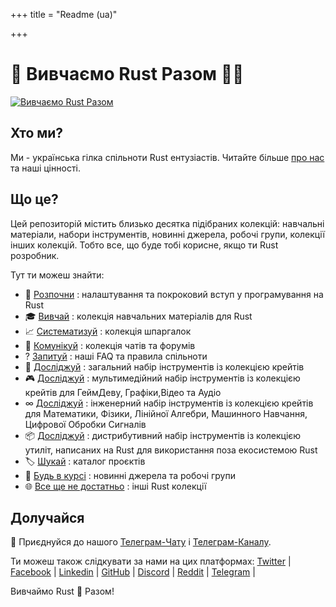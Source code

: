 +++
title = "Readme (ua)"

+++
<!-- ![Rust](/img/logo/Logo2.jpg) -->

# 🦀 Вивчаємо Rust Разом 💙💛

[![Вивчаємо Rust Разом](https://raw.githubusercontent.com/rust-lang-ua/learn_rust_together/59713d4ae68edc4aa1447a1194f772adb4cecde0/asset/logo/Collage_2.jpg)](https://github.com/rust-lang-ua/learn_rust_together)

## Хто ми?
Ми - українська гілка спільноти Rust ентузіастів. Читайте більше [про нас](/posts/about-us) та наші цінності.

## Що це?
Цей репозиторій містить близько десятка підібраних колекцій: навчальні матеріали, набори інструментів, новинні джерела, робочі групи, колекції інших колекцій. Тобто все, що буде тобі корисне, якщо ти Rust розробник.


Тут ти можеш знайти:

- 👣 [Розпочни](/posts/introduction) : налаштування та покроковий вступ у програмування на Rust
- 🎓 [Вивчай](/posts/learn) : колекція навчальних матеріалів для Rust
- 📈 [Систематизуй](/posts/cheat-sheets) : колекція шпаргалок
- 💬 [Комунікуй](/posts/communicate) : колекція чатів та форумів
- ?  [Запитуй](/posts/about-us#question-faq) : наші FAQ та правила спільноти
- 🔧 [Досліджуй](/posts/toolbox-general) : загальний набір інструментів із колекцією крейтів
- 🎮 [Досліджуй](/posts/toolbox-multimedia) : мультимедійний набір інструментів із колекцією крейтів для ГеймДеву, Графіки,Відео та Аудіо
- ∞  [Досліджуй](/posts/toolbox-scientific) : інженерний набір інструментів із колекцією крейтів для Математики, Фізики, Лінійної Алгебри, Машинного Навчання, Цифрової Обробки Сигналів
- 📦 [Досліджуй](/posts/toolbox-distros) : дистрибутивний набір інструментів із колекцією утиліт, написаних на Rust для використання поза екосистемою Rust  
- 🏷  [Шукай](/posts/collection-of-collections#label-projects-catalogue) : каталог проєктів
- 📰 [Будь в курсі](/posts/collection-of-collections#newspaper-newspapers-and-working-groups) : новинні джерела та робочі групи
- 🌐 [Все ще не достатньо](/posts/collection-of-collections#globe_with_meridians-other-collections-on-rust) : інші Rust колекції

## Долучайся

💬 Приєднуйся до нашого [Телеграм-Чату](https://t.mrustlang_ua) і [Телеграм-Каналу](https://t.me/learn_rust_ukr). <br/>

Ти можеш також слідкувати за нами на цих платформах:
[Twitter](https://twitter.com/LearnTogetherP)  |
[Facebook](https://www.facebook.com/learntogetherpro) |
[Linkedin](https://www.linkedin.com/company/learn-together-pro) |
[GitHub](https://github.com/rust-lang-ua) |
[Discord](https://discord.com/invitJVCZfTVf5A) |
[Reddit](https://www.reddit.com/r/rustlang_u) |
[Telegram](https://t.mrustlang_ua) |
<br/>

Вивчаймо Rust 🦀 Разом!
